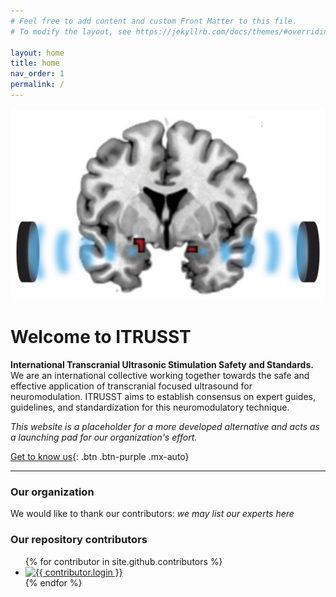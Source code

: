 ```yaml
---
# Feel free to add content and custom Front Matter to this file.
# To modify the layout, see https://jekyllrb.com/docs/themes/#overriding-theme-defaults

layout: home
title: home
nav_order: 1
permalink: /
---
```

![](./media/Background3.png)

# Welcome to ITRUSST
**International Transcranial Ultrasonic Stimulation Safety and Standards.** We are an international collective working together towards the safe and effective application of transcranial focused ultrasound for neuromodulation. ITRUSST aims to establish consensus on expert guides, guidelines, and standardization for this neuromodulatory technique.

*This website is a placeholder for a more developed alternative and acts as a launching pad for our organization's effort.*

[Get to know us](./about/){: .btn .btn-purple .mx-auto}

---

### Our organization

We would like to thank our contributors:
*we may list our experts here*

### Our repository contributors

<ul class="list-style-none">
{% for contributor in site.github.contributors %}
  <li class="d-inline-block mr-1">
     <a href="{{ contributor.html_url }}"><img src="{{ contributor.avatar_url }}" width="32" height="32" alt="{{ contributor.login }}"/></a>
  </li>
{% endfor %}
</ul>


<!--
[I'm an inline-style link](https://www.google.com)

[I'm a relative reference to a repository file](../blob/master/LICENSE)

You can find a link to our full size logo [here](./media/ITRUSSTLogo1.png). -->
